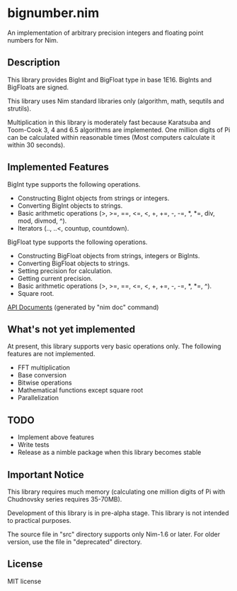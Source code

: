 # bignumber.nim

An implementation of arbitrary precision integers and floating point numbers for Nim.

## Description

This library provides BigInt and BigFloat type in base 1E16. BigInts and BigFloats are signed. 

This library uses Nim standard libraries only (algorithm, math, sequtils and strutils).

Multiplication in this library is moderately fast because Karatsuba and Toom-Cook 3, 4 and 6.5 algorithms are implemented. One million digits of Pi can be calculated within reasonable times (Most computers calculate it within 30 seconds).


## Implemented Features

BigInt type supports the following operations.

- Constructing BigInt objects from strings or integers.
- Converting BigInt objects to strings.
- Basic arithmetic operations (>, >=, ==, <=, <, +, +=, -, -=, *, *=, div, mod, divmod, ^).
- Iterators (.., ..<, countup, countdown).

BigFloat type supports the following operations.

- Constructing BigFloat objects from strings, integers or BigInts.
- Converting BigFloat objects to strings.
- Setting precision for calculation.
- Getting current precision.
- Basic arithmetic operations (>, >=, ==, <=, <, +, +=, -, -=, *, *=, ^).
- Square root.


[API Documents](https://ykoba1994.github.io/bignumber.nim/) (generated by "nim doc" command)


## What's not yet implemented

At present, this library supports very basic operations only. The following features are not implemented.

- FFT multiplication
- Base conversion
- Bitwise operations
- Mathematical functions except square root
- Parallelization


## TODO

- Implement above features
- Write tests
- Release as a nimble package when this library becomes stable 


## Important Notice

This library requires much memory (calculating one million digits of Pi with Chudnovsky series requires 35-70MB).

Development of this library is in pre-alpha stage. This library is not intended to practical purposes.

The source file in "src" directory supports only Nim-1.6 or later. For older version, use the file in "deprecated" directory.


## License

MIT license
